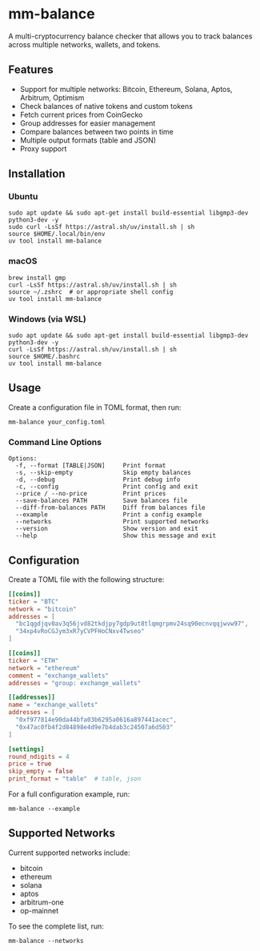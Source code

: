# mm-balance

A multi-cryptocurrency balance checker that allows you to track balances across multiple networks, wallets, and tokens.

## Features

- Support for multiple networks: Bitcoin, Ethereum, Solana, Aptos, Arbitrum, Optimism
- Check balances of native tokens and custom tokens
- Fetch current prices from CoinGecko
- Group addresses for easier management
- Compare balances between two points in time
- Multiple output formats (table and JSON)
- Proxy support

## Installation

### Ubuntu

```shell
sudo apt update && sudo apt-get install build-essential libgmp3-dev python3-dev -y
sudo curl -LsSf https://astral.sh/uv/install.sh | sh
source $HOME/.local/bin/env
uv tool install mm-balance
```

### macOS

```shell
brew install gmp
curl -LsSf https://astral.sh/uv/install.sh | sh
source ~/.zshrc  # or appropriate shell config
uv tool install mm-balance
```

### Windows (via WSL)

```shell
sudo apt update && sudo apt-get install build-essential libgmp3-dev python3-dev -y
curl -LsSf https://astral.sh/uv/install.sh | sh
source $HOME/.bashrc
uv tool install mm-balance
```

## Usage

Create a configuration file in TOML format, then run:

```shell
mm-balance your_config.toml
```

### Command Line Options

```
Options:
  -f, --format [TABLE|JSON]     Print format
  -s, --skip-empty              Skip empty balances
  -d, --debug                   Print debug info
  -c, --config                  Print config and exit
  --price / --no-price          Print prices
  --save-balances PATH          Save balances file
  --diff-from-balances PATH     Diff from balances file
  --example                     Print a config example
  --networks                    Print supported networks
  --version                     Show version and exit
  --help                        Show this message and exit
```

## Configuration

Create a TOML file with the following structure:

```toml
[[coins]]
ticker = "BTC"
network = "bitcoin"
addresses = [
  "bc1qgdjqv0av3q56jvd82tkdjpy7gdp9ut8tlqmgrpmv24sq90ecnvqqjwvw97",
  "34xp4vRoCGJym3xR7yCVPFHoCNxv4Twseo"
]

[[coins]]
ticker = "ETH"
network = "ethereum"
comment = "exchange_wallets"
addresses = "group: exchange_wallets"

[[addresses]]
name = "exchange_wallets"
addresses = [
  "0xf977814e90da44bfa03b6295a0616a897441acec",
  "0x47ac0fb4f2d84898e4d9e7b4dab3c24507a6d503"
]

[settings]
round_ndigits = 4
price = true
skip_empty = false
print_format = "table"  # table, json
```

For a full configuration example, run:

```shell
mm-balance --example
```

## Supported Networks

Current supported networks include:
- bitcoin
- ethereum
- solana
- aptos
- arbitrum-one
- op-mainnet

To see the complete list, run:

```shell
mm-balance --networks
```
